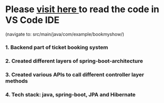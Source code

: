 
# Please <a target="_blank" href="https://github1s.com/ShubhamPal05/BookMyShow-BackEnd">visit here </a> to read the code in VS Code IDE
(navigate to: src/main/java/com/example/bookmyshow/)

### 1. Backend part of ticket booking system
### 2. Created different layers of spring-boot-architecture
### 3. Created various APIs to call different controller layer methods
### 4. Tech stack: java, spring-boot, JPA and Hibernate
